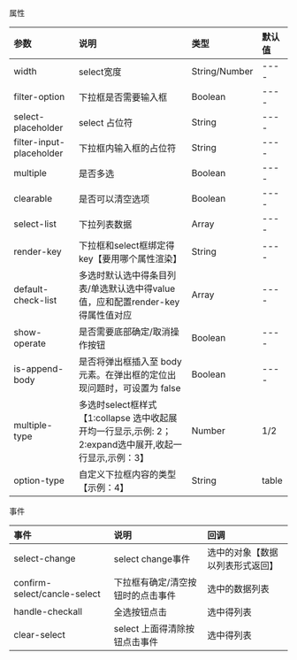 属性

| 参数                     | 说明                                                         | 类型          | 默认值 |
| :----------------------- | :----------------------------------------------------------- | :------------ | :----- |
| width                    | select宽度                                                   | String/Number | ----   |
| filter-option            | 下拉框是否需要输入框                                         | Boolean       | ----   |
| select-placeholder       | select 占位符                                                | String        | ----   |
| filter-input-placeholder | 下拉框内输入框的占位符                                       | String        | ----   |
| multiple                 | 是否多选                                                     | Boolean       | ----   |
| clearable                | 是否可以清空选项                                             | Boolean       | ----   |
| select-list              | 下拉列表数据                                                 | Array         | ----   |
| render-key               | 下拉框和select框绑定得key【要用哪个属性渲染】                | String        | ----   |
| default-check-list       | 多选时默认选中得条目列表/单选默认选中得value值，应和配置render-key得属性值对应 | Array         | ----   |
| show-operate             | 是否需要底部确定/取消操作按钮                                | Boolean       | ----   |
| is-append-body           | 是否将弹出框插入至 body 元素。在弹出框的定位出现问题时，可设置为 false | Boolean       | ----   |
| multiple-type            | 多选时select框样式【1:collapse 选中收起展开均一行显示,示例: 2；2:expand选中展开,收起一行显示,示例：3】 | Number        | 1/2    |
| option-type              | 自定义下拉框内容的类型【示例：4】                            | String        | table  |



事件

| 事件                         | 说明                              | 回调                             |
| :--------------------------- | :-------------------------------- | :------------------------------- |
| select-change                | select change事件                 | 选中的对象【数据以列表形式返回】 |
| confirm-select/cancle-select | 下拉框有确定/清空按钮时的点击事件 | 选中的数据列表                   |
| handle-checkall              | 全选按钮点击                      | 选中得列表                       |
| clear-select                 | select 上面得清除按钮点击事件     | 选中得列表                       |